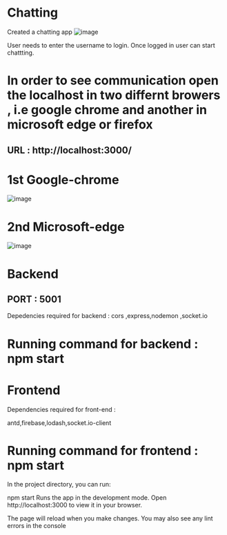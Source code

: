# Chatting

Created a  chatting app 
![image](https://github.com/nishantsinha1197/chat-app/assets/49277718/6409e5b4-21f4-491d-b818-5d8e1fb4a6ee)

User needs to enter the username to login.
Once logged in user can start chattting.

# In order to see communication open the localhost in two differnt browers , i.e google chrome and another in microsoft edge or firefox
## URL : http://localhost:3000/
# 1st Google-chrome
![image](https://github.com/nishantsinha1197/chat-app/assets/49277718/c5482575-0c13-49a6-9039-2797926159e7)

# 2nd Microsoft-edge
![image](https://github.com/nishantsinha1197/chat-app/assets/49277718/6e0241a2-3287-4c38-89ca-0a4c1520e938)

# Backend 
## PORT : 5001
Depedencies required for backend : 
cors ,express,nodemon ,socket.io

# Running command for backend : npm start

# Frontend 

Dependencies required for front-end :

antd,firebase,lodash,socket.io-client

# Running command for frontend : npm start
In the project directory, you can run:

npm start
Runs the app in the development mode.
Open http://localhost:3000 to view it in your browser.

The page will reload when you make changes.
You may also see any lint errors in the console
